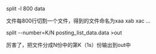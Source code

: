 split -l 800 data


文件每800行切割一个文件，得到的文件命名为xaa xab xac ...



split --number=K/N posting_list_data.data >out

厉害了，把文件分成N份中的第K（1s）份输出到out中